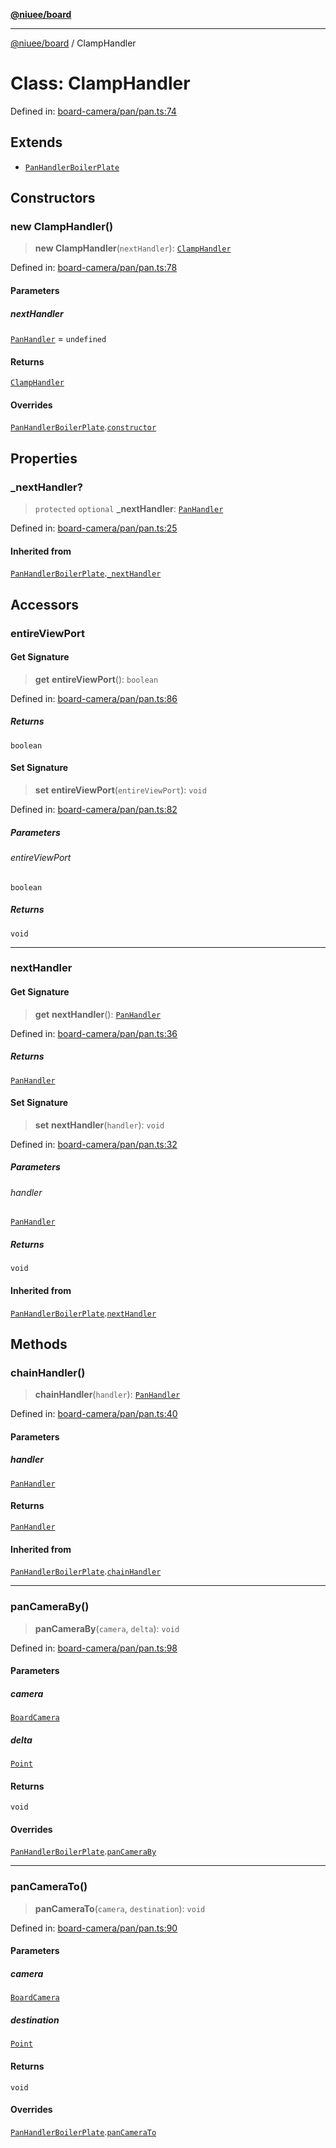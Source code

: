 [**@niuee/board**](../README.md)

***

[@niuee/board](../globals.md) / ClampHandler

# Class: ClampHandler

Defined in: [board-camera/pan/pan.ts:74](https://github.com/niuee/board/blob/cc09a87e934160adef876c4e11d51fd97e78653d/src/board-camera/pan/pan.ts#L74)

## Extends

- [`PanHandlerBoilerPlate`](PanHandlerBoilerPlate.md)

## Constructors

### new ClampHandler()

> **new ClampHandler**(`nextHandler`): [`ClampHandler`](ClampHandler.md)

Defined in: [board-camera/pan/pan.ts:78](https://github.com/niuee/board/blob/cc09a87e934160adef876c4e11d51fd97e78653d/src/board-camera/pan/pan.ts#L78)

#### Parameters

##### nextHandler

[`PanHandler`](../interfaces/PanHandler.md) = `undefined`

#### Returns

[`ClampHandler`](ClampHandler.md)

#### Overrides

[`PanHandlerBoilerPlate`](PanHandlerBoilerPlate.md).[`constructor`](PanHandlerBoilerPlate.md#constructors)

## Properties

### \_nextHandler?

> `protected` `optional` **\_nextHandler**: [`PanHandler`](../interfaces/PanHandler.md)

Defined in: [board-camera/pan/pan.ts:25](https://github.com/niuee/board/blob/cc09a87e934160adef876c4e11d51fd97e78653d/src/board-camera/pan/pan.ts#L25)

#### Inherited from

[`PanHandlerBoilerPlate`](PanHandlerBoilerPlate.md).[`_nextHandler`](PanHandlerBoilerPlate.md#_nexthandler)

## Accessors

### entireViewPort

#### Get Signature

> **get** **entireViewPort**(): `boolean`

Defined in: [board-camera/pan/pan.ts:86](https://github.com/niuee/board/blob/cc09a87e934160adef876c4e11d51fd97e78653d/src/board-camera/pan/pan.ts#L86)

##### Returns

`boolean`

#### Set Signature

> **set** **entireViewPort**(`entireViewPort`): `void`

Defined in: [board-camera/pan/pan.ts:82](https://github.com/niuee/board/blob/cc09a87e934160adef876c4e11d51fd97e78653d/src/board-camera/pan/pan.ts#L82)

##### Parameters

###### entireViewPort

`boolean`

##### Returns

`void`

***

### nextHandler

#### Get Signature

> **get** **nextHandler**(): [`PanHandler`](../interfaces/PanHandler.md)

Defined in: [board-camera/pan/pan.ts:36](https://github.com/niuee/board/blob/cc09a87e934160adef876c4e11d51fd97e78653d/src/board-camera/pan/pan.ts#L36)

##### Returns

[`PanHandler`](../interfaces/PanHandler.md)

#### Set Signature

> **set** **nextHandler**(`handler`): `void`

Defined in: [board-camera/pan/pan.ts:32](https://github.com/niuee/board/blob/cc09a87e934160adef876c4e11d51fd97e78653d/src/board-camera/pan/pan.ts#L32)

##### Parameters

###### handler

[`PanHandler`](../interfaces/PanHandler.md)

##### Returns

`void`

#### Inherited from

[`PanHandlerBoilerPlate`](PanHandlerBoilerPlate.md).[`nextHandler`](PanHandlerBoilerPlate.md#nexthandler-1)

## Methods

### chainHandler()

> **chainHandler**(`handler`): [`PanHandler`](../interfaces/PanHandler.md)

Defined in: [board-camera/pan/pan.ts:40](https://github.com/niuee/board/blob/cc09a87e934160adef876c4e11d51fd97e78653d/src/board-camera/pan/pan.ts#L40)

#### Parameters

##### handler

[`PanHandler`](../interfaces/PanHandler.md)

#### Returns

[`PanHandler`](../interfaces/PanHandler.md)

#### Inherited from

[`PanHandlerBoilerPlate`](PanHandlerBoilerPlate.md).[`chainHandler`](PanHandlerBoilerPlate.md#chainhandler)

***

### panCameraBy()

> **panCameraBy**(`camera`, `delta`): `void`

Defined in: [board-camera/pan/pan.ts:98](https://github.com/niuee/board/blob/cc09a87e934160adef876c4e11d51fd97e78653d/src/board-camera/pan/pan.ts#L98)

#### Parameters

##### camera

[`BoardCamera`](../interfaces/BoardCamera.md)

##### delta

[`Point`](../type-aliases/Point.md)

#### Returns

`void`

#### Overrides

[`PanHandlerBoilerPlate`](PanHandlerBoilerPlate.md).[`panCameraBy`](PanHandlerBoilerPlate.md#pancameraby)

***

### panCameraTo()

> **panCameraTo**(`camera`, `destination`): `void`

Defined in: [board-camera/pan/pan.ts:90](https://github.com/niuee/board/blob/cc09a87e934160adef876c4e11d51fd97e78653d/src/board-camera/pan/pan.ts#L90)

#### Parameters

##### camera

[`BoardCamera`](../interfaces/BoardCamera.md)

##### destination

[`Point`](../type-aliases/Point.md)

#### Returns

`void`

#### Overrides

[`PanHandlerBoilerPlate`](PanHandlerBoilerPlate.md).[`panCameraTo`](PanHandlerBoilerPlate.md#pancamerato)
